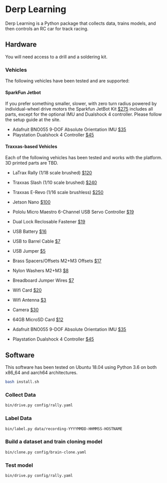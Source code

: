 
# Derp Learning

Derp Learning is a Python package that collects data, trains models, and then controls an RC car for track racing.

## Hardware

You will need access to a drill and a soldering kit.

### Vehicles

The following vehicles have been tested and are supported:

#### SparkFun Jetbot

If you prefer something smaller, slower, with zero turn radius powered by individual-wheel drive motors the Sparkfun JetBot Kit [$275](https://www.sparkfun.com/products/15365) includes all parts, except for the optional IMU and Dualshock 4 controller. Please follow the setup guide at the site.

* Adafruit BNO055 9-DOF Absolute Orientation IMU [$35](https://www.adafruit.com/product/2472)
* Playstation Dualshock 4 Controller [$45](https://www.playstation.com/en-us/explore/accessories/gaming-controllers/dualshock-4/)

#### Traxxas-based Vehicles

Each of the following vehicles has been tested and works with the platform. 3D printed parts are TBD.

* LaTrax Rally (1/18 scale brushed) [$120](https://latrax.com/products/rally)
* Traxxas Slash (1/10 scale brushed) [$240](https://traxxas.com/products/models/electric/58034-1slash)
* Traxxas E-Revo (1/16 scale brushless) [$250](https://traxxas.com/products/models/electric/erevo-vxl-116-tsm)

* Jetson Nano [$100](https://developer.nvidia.com/embedded/jetson-nano-developer-kit)
* Pololu Micro Maestro 6-Channel USB Servo Controller [$19](https://www.pololu.com/product/1350)
* Dual Lock Reclosable Fastener [$19](https://www.amazon.com/gp/product/B00JHKTDMA)
* USB Battery [$16](https://www.amazon.com/dp/B07MNWPFG8/)
* USB to Barrel Cable [$7](https://www.amazon.com/dp/B075112RM6)
* USB Jumper [$5](https://www.amazon.com/dp/B077957RN7/)
* Brass Spacers/Offsets M2+M3 Offsets [$17](https://www.amazon.com/dp/B06XCNF6HK)
* Nylon Washers M2+M3 [$8](https://www.amazon.com/dp/B01G4U0D1K)
* Breadboard Jumper Wires [$7](https://www.amazon.com/dp/B01EV70C78/)
* Wifi Card [$20](https://www.amazon.com/dp/B01MZA1AB2)
* Wifi Antenna [$3](https://www.arrow.com/en/products/2042811100/molex)
* Camera [$30](https://www.sparkfun.com/products/15430)
* 64GB MicroSD Card [$12](https://www.amazon.com/dp/B06XX29S9Q)
* Adafruit BNO055 9-DOF Absolute Orientation IMU [$35](https://www.adafruit.com/product/2472)
* Playstation Dualshock 4 Controller [$45](https://www.playstation.com/en-us/explore/accessories/gaming-controllers/dualshock-4/)


## Software

This software has been tested on Ubuntu 18.04 using Python 3.6 on both x86_64 and aarch64 architectures.

```bash
bash install.sh
```

### Collect Data

```bash
bin/drive.py config/rally.yaml
```

### Label Data

```bash
bin/label.py data/recording-YYYYMMDD-HHMMSS-HOSTNAME
```

### Build a dataset and train cloning model

```bash
bin/clone.py config/brain-clone.yaml
```

### Test model

```bash
bin/drive.py config/rally.yaml
```
